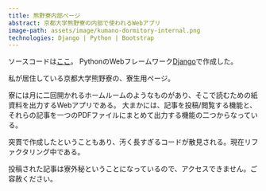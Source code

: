 ```yaml
---
title: 熊野寮内部ページ
abstract: 京都大学熊野寮の内部で使われるWebアプリ
image-path: assets/image/kumano-dormitory-internal.png
technologies: Django | Python | Bootstrap
---
```


ソースコードは[ここ](https://github.com/genya0407/kumanodocs)。
PythonのWebフレームワーク[Django](http://djangoproject.jp/)で作成した。

私が居住している京都大学熊野寮の、寮生用ページ。

寮には月に二回開かれるホームルームのようなものがあり、そこで読むための紙資料を出力するWebアプリである。
大まかには、記事を投稿/閲覧する機能と、それらの記事を一つのPDFファイルにまとめて出力する機能の二つからなっている。

突貫で作成したということもあり、汚く長すぎるコードが散見される。現在リファクタリング中である。

投稿された記事は寮外秘ということになっているので、アクセスできません。ご容赦ください。

